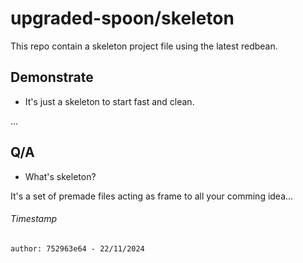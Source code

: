 # upgraded-spoon/skeleton

This repo contain a skeleton project file using the latest redbean.

## Demonstrate

- It's just a skeleton to start fast and clean.

...

## Q/A

- What's skeleton?

It's a set of premade files acting as frame to all your comming idea...

###### Timestamp

```author: 752963e64 - 22/11/2024```